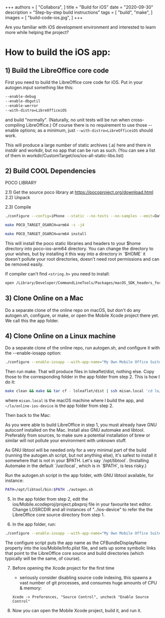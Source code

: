 +++
authors = [
    "Collabora",
]
title = "Build for iOS"
date = "2020-09-30"
description = "Step-by-step build instructions"
tags = [
    "build",
    "make",
]
images = [
    "build-code-ios.jpg",
]
+++

Are you familiar with iOS development environment and interested to learn more while helping the project?
<!--more-->
# How to build the iOS app:

## 1) Build the LibreOffice core code

First you need to build the LibreOffice core code for iOS. Put in your autogen.input something like this:

```bash
--enable-debug
--enable-dbgutil
--enable-werror
--with-distro=LibreOfficeiOS
```

and build "normally". (Naturally, no unit tests will be run when cross-compiling LibreOffice.) Of course there is no requirement to use those --enable options; as a minimum, just `--with-distro=LibreOfficeiOS` should work.

This will produce a large number of static archives (.a) here and there in instdir and workdir, but no app that can be run as such. (You can see a list of them in workdir/CustomTarget/ios/ios-all-static-libs.list)

## 2) Build COOL Dependencies

POCO LIBRARY

2.1) Get the source poco library at https://pocoproject.org/download.html
2.2) Unpack

2.3) Compile
```bash
./configure --config=iPhone --static --no-tests --no-samples --omit=Data/ODBC,Data/MySQL --prefix=$HOME/poco-ios-arm64
```
```bash
make POCO_TARGET_OSARCH=arm64 -s -j4
```
```bash
make POCO_TARGET_OSARCH=arm64 install
```

This will install the poco static libraries and headers to your $home directory into poco-ios-arm64 directory. You can change the directory to your wishes, but by installing it this way into a directory in `$HOME` it doesn't pollute your root directories, doesn't need root permissions and can be removed easily.

If compiler can't find `<string.h>` you need to install:
```bash
open /Library/Developer/CommandLineTools/Packages/macOS_SDK_headers_for_macOS_10.14.pkg
```

## 3) Clone Online on a Mac
Do a separate clone of the online repo on macOS, but don't do any autogen.sh, configure, or make, or open the Mobile Xcode project there yet. We call this the app folder.

## 4) Clone Online on a Linux machine
Do a separate clone of the online repo, run autogen.sh, and configure it with the --enable-iosapp option:

```bash
./configure --enable-iosapp --with-app-name="My Own Mobile Office Suite"
```

Then run make. That will produce files in loleaflet/dist, nothing else. Copy those to the corresponding folder in the app folder from step 2. This is how I do it:

```bash
make clean && make && tar cf - loleaflet/dist | ssh misan.local 'cd lo/online-ios-device && rm -rf loleaflet/dist && tar xvf -'
```

where `misan.local` is the macOS machine where I build the app, and `~/lo/online-ios-device` is the app folder from step 2.

Then back to the Mac:

As you were able to build LibreOffice in step 1, you must already have GNU autoconf installed on the Mac. Install also GNU automake and libtool. Preferably from sources, to make sure a potential installation of brew or similar will not pollute your environment with unknown stuff.

As GNU libtool will be needed only for a very minimal part of the build (running the autogen.sh script, but not anything else), it's safest to install it somewhere that is not in your $PATH. Let's say `/opt/libtool`. (Installing Automake in the default `/usr/local`, which is in `$PATH`, is less risky.)

Run the autogen.sh script in the app folder, with GNU libtool available, for instance:

```bash
PATH=/opt/libtool/bin:$PATH ./autogen.sh
```

5) In the app folder from step 2, edit the ios/Mobile.xcodeproj/project.pbxproj file in your favourite text editor. Change LOSRCDIR and all instances of "../ios-device" to refer the the LibreOffice core source directory from step 1.

6) In the app folder, run:

```bash
./configure --enable-iosapp --with-app-name="My Own Mobile Office Suite" --with-lo-builddir=$HOME/lode/dev/LO --with-poco-includes=$HOME/poco-ios-arm64/include --with-poco-libs=$HOME/poco-ios-arm64/lib
```

The configure script puts the app name as the CFBundleDisplayName property into the ios/Mobile/Info.plist file, and sets up some symbolic links that point to the LibreOffice core source and build directories (which typically will be the same, of course).

7) Before opening the Xcode project for the first time
   - seriously consider disabling source code indexing, this
   spawns a vast number of git processes, and consumes huge
   amounts of CPU & memory:

	`Xcode -> Preferences, "Source Control", uncheck "Enable Source Control"`

8) Now you can open the Mobile Xcode project, build it, and run it.
